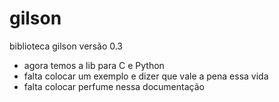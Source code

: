 # gilson
biblioteca gilson
versão 0.3
- agora temos a lib para C e Python
- falta colocar um exemplo e dizer que vale a pena essa vida
- falta colocar perfume nessa documentação
